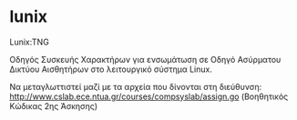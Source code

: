 # lunix
Lunix:TNG

Οδηγός Συσκευής Χαρακτήρων για ενσωμάτωση σε Οδηγό Ασύρματου Δικτύου Αισθητήρων στο λειτουργικό σύστημα Linux.

Να μεταγλωττιστεί μαζί με τα αρχεία που δίνονται στη διεύθυνση: http://www.cslab.ece.ntua.gr/courses/compsyslab/assign.go (Βοηθητικός Κώδικας 2ης Άσκησης)
